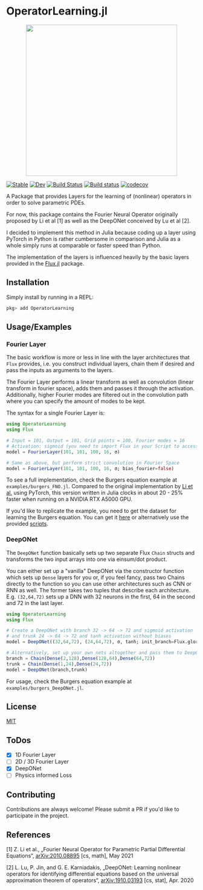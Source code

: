 
# OperatorLearning.jl

<p align="center">
<img width="400px" src="https://operatorlearning.sciml.ai/dev/assets/logo.png"/>
</p>

[![Stable](https://img.shields.io/badge/docs-stable-blue.svg)](https://operatorlearning.sciml.ai/stable)
[![Dev](https://img.shields.io/badge/docs-dev-blue.svg)](https://operatorlearning.sciml.ai/dev)
[![Build Status](https://github.com/pzimbrod/OperatorLearning.jl/actions/workflows/CI.yml/badge.svg?branch=master)](https://github.com/pzimbrod/OperatorLearning.jl/actions/workflows/CI.yml?query=branch%3Amaster++)
[![Build status](https://badge.buildkite.com/f0b3743420ce32c7b6f8fe974440b6fed08d68c5a244348924.svg)](https://buildkite.com/julialang/operatorlearning-dot-jl)
[![codecov](https://codecov.io/gh/pzimbrod/OperatorLearning.jl/branch/master/graph/badge.svg?token=NM16L5S4FX)](https://codecov.io/gh/pzimbrod/OperatorLearning.jl)

A Package that provides Layers for the learning of (nonlinear) operators in order to solve parametric PDEs.

For now, this package contains the Fourier Neural Operator originally proposed by Li et al [1] as well as the DeepONet conceived by Lu et al [2].

I decided to implement this method in Julia because coding up a layer using PyTorch in Python is rather cumbersome in comparison and Julia as a whole simply runs at comparable or faster speed than Python.

The implementation of the layers is influenced heavily by the basic layers provided in the [Flux.jl](https://github.com/FluxML/Flux.jl) package.

## Installation

Simply install by running in a REPL:

```julia
pkg> add OperatorLearning
```

## Usage/Examples

### Fourier Layer

The basic workflow is more or less in line with the layer architectures that `Flux` provides, i.e. you construct individual layers, chain them if desired and pass the inputs as arguments to the layers.

The Fourier Layer performs a linear transform as well as convolution (linear transform in fourier space), adds them and passes it through the activation.
Additionally, higher Fourier modes are filtered out in the convolution path where you can specify the amount of modes to be kept.

The syntax for a single Fourier Layer is:

```julia
using OperatorLearning
using Flux

# Input = 101, Output = 101, Grid points = 100, Fourier modes = 16
# Activation: sigmoid (you need to import Flux in your Script to access the activations)
model = FourierLayer(101, 101, 100, 16, σ)

# Same as above, but perform strict convolution in Fourier Space
model = FourierLayer(101, 101, 100, 16, σ; bias_fourier=false)
```

To see a full implementation, check the Burgers equation example at `examples/burgers_FNO.jl`.
Compared to the original implementation by [Li et al.](https://github.com/zongyi-li/fourier_neural_operator/blob/master/fourier_1d.py) using PyTorch, this version written in Julia clocks in about 20 - 25% faster when running on a NVIDIA RTX A5000 GPU.

If you'd like to replicate the example, you need to get the dataset for learning the Burgers equation. You can get it [here](https://drive.google.com/drive/folders/1UnbQh2WWc6knEHbLn-ZaXrKUZhp7pjt-) or alternatively use the provided [scripts](https://github.com/zongyi-li/fourier_neural_operator/tree/master/data_generation/burgers).

### DeepONet

The `DeepONet` function basically sets up two separate Flux `Chain` structs and transforms the two input arrays into one via einsum/dot product.

You can either set up a "vanilla" DeepONet via the constructor function which sets up `Dense` layers for you or, if you feel fancy, pass two Chains directly to the function so you can use other architectures such as CNN or RNN as well.
The former takes two tuples that describe each architecture. E.g. `(32,64,72)` sets up a DNN with 32 neurons in the first, 64 in the second and 72 in the last layer.

```julia
using OperatorLearning
using Flux

# Create a DeepONet with branch 32 -> 64 -> 72 and sigmoid activation
# and trunk 24 -> 64 -> 72 and tanh activation without biases
model = DeepONet((32,64,72), (24,64,72), σ, tanh; init_branch=Flux.glorot_normal, bias_trunk=false)

# Alternatively, set up your own nets altogether and pass them to DeepONet
branch = Chain(Dense(2,128),Dense(128,64),Dense(64,72))
trunk = Chain(Dense(1,24),Dense(24,72))
model = DeepONet(branch,trunk)
```

For usage, check the Burgers equation example at `examples/burgers_DeepONet.jl`.

## License

[MIT](https://choosealicense.com/licenses/mit/)

## ToDos

- [x] 1D Fourier Layer
- [ ] 2D / 3D Fourier Layer
- [x] DeepONet
- [ ] Physics informed Loss

## Contributing

Contributions are always welcome! Please submit a PR if you'd like to participate in the project.

## References

[1] Z. Li et al., „Fourier Neural Operator for Parametric Partial Differential Equations“, [arXiv:2010.08895](https://arxiv.org/abs/2010.08895) [cs, math], May 2021

[2] L. Lu, P. Jin, and G. E. Karniadakis, „DeepONet: Learning nonlinear operators for identifying differential equations based on the universal approximation theorem of operators“, [arXiv:1910.03193](http://arxiv.org/abs/1910.03193) [cs, stat], Apr. 2020
